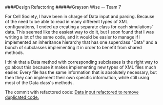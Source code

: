 ####Design Refactoring
######Grayson Wise -- Team 7

For Cell Society, I have been in charge of Data input and parsing. Because of the need to be able to read in many different types of XML configurations, I ended up creating a separate class for each simulations' data. This seemed like the easiest way to do it, but I soon found that I was writing a lot of the same code, and it would be easier to manage if I implemented an inheritance hierarchy that has one superclass "Data" and a bunch of subclasses implementing it in order to benefit from shared methods. 

I think that a Data method with corresponding subclasses is the right way to go about this because it makes implementing new types of XML files much easier. Every file has the same information that is absolutely necessary, but then they can implement their own specific information, while still using most of the Data class's methods. 

The commit with refactored code:
[Data input refactored to remove duplicated code.](https://git.cs.duke.edu/CompSci308_2016Fall/cellsociety_team07/commit/8da4a8637bbc57d26b109354d62460133e01b396)